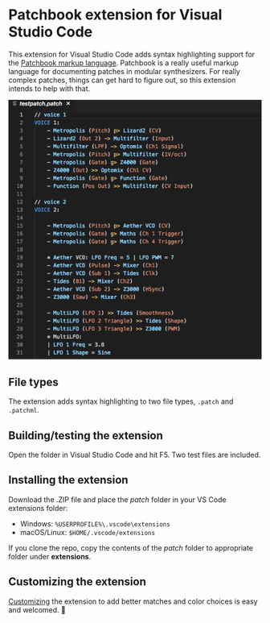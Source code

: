 # Patchbook extension for Visual Studio Code
This extension for Visual Studio Code adds syntax highlighting support for the [Patchbook markup language](https://github.com/SpektroAudio/Patchbook). Patchbook is a really useful markup language for documenting patches in modular synthesizers. For really complex patches, things can get hard to figure out, so this extension intends to help with that.

![Colorized example](images/colorized.png)

## File types
The extension adds syntax highlighting to two file types, `.patch` and `.patchml`.

## Building/testing the extension
Open the folder in Visual Studio Code and hit F5. Two test files are included.

## Installing the extension
Download the .ZIP file and place the *patch* folder in your VS Code extensions folder:

- Windows: `%USERPROFILE%\.vscode\extensions`
- macOS/Linux: `$HOME/.vscode/extensions`

If you clone the repo, copy the contents of the *patch* folder to appropriate folder under **extensions**.

## Customizing the extension
[Customizing](patch/) the extension to add better matches and color choices is easy and welcomed. :rocket:



